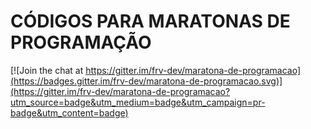 # CÓDIGOS PARA MARATONAS DE PROGRAMAÇÃO

[![Join the chat at https://gitter.im/frv-dev/maratona-de-programacao](https://badges.gitter.im/frv-dev/maratona-de-programacao.svg)](https://gitter.im/frv-dev/maratona-de-programacao?utm_source=badge&utm_medium=badge&utm_campaign=pr-badge&utm_content=badge)
